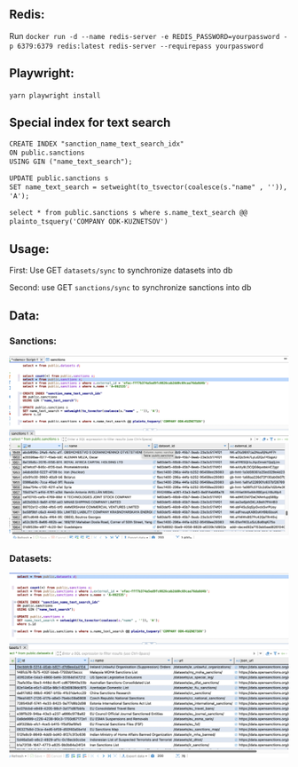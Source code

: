 ## Redis:

Run `docker run -d --name redis-server -e REDIS_PASSWORD=yourpassword -p 6379:6379 redis:latest redis-server --requirepass yourpassword`

## Playwright:

`yarn playwright install`

## Special index for text search

```
CREATE INDEX "sanction_name_text_search_idx"
ON public.sanctions
USING GIN ("name_text_search");
```

```
UPDATE public.sanctions s
SET name_text_search = setweight(to_tsvector(coalesce(s."name" , '')), 'A');
```

```
select * from public.sanctions s where s.name_text_search @@ plainto_tsquery('COMPANY ODK-KUZNETSOV')
```

## Usage:

First: Use GET `datasets/sync` to synchronize datasets into db

Second: use GET `sanctions/sync` to synchronize sanctions into db

## Data:

### Sanctions:

![Sanctions](./public/sanction-data.png)

### Datasets:

![Datasets](./public/dataset-data.png)
